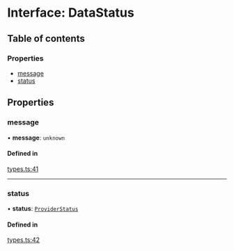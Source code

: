 # Interface: DataStatus

## Table of contents

### Properties

- [message](DataStatus.md#message)
- [status](DataStatus.md#status)

## Properties

### message

• **message**: `unknown`

#### Defined in

[types.ts:41](https://github.com/nevermined-io/react-components/blob/25aa521/providers/src/types.ts#L41)

___

### status

• **status**: [`ProviderStatus`](../enums/ProviderStatus.md)

#### Defined in

[types.ts:42](https://github.com/nevermined-io/react-components/blob/25aa521/providers/src/types.ts#L42)
